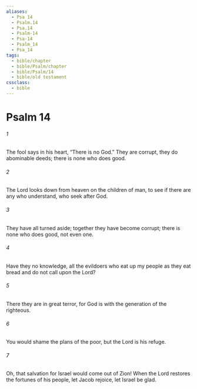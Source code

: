 ```yaml
---
aliases:
  - Psa 14
  - Psalm.14
  - Psa.14
  - Psalm-14
  - Psa-14
  - Psalm_14
  - Psa_14
tags:
  - bible/chapter
  - bible/Psalm/chapter
  - bible/Psalm/14
  - bible/old testament
cssclass:
  - bible
---
```


# Psalm 14

###### 1
The fool says in his heart, “There is no God.” They are corrupt, they do abominable deeds;   there is none who does good.
###### 2
The Lord  looks down from heaven on the children of man, to see if there are any who understand, who seek after God.
###### 3
They have all turned aside; together they have become corrupt; there is none who does good, not even one.
###### 4
Have they no knowledge, all the evildoers who eat up my people as they eat bread and do not call upon the Lord?
###### 5
There they are in great terror, for God is with the generation of the righteous.
###### 6
You would shame the plans of the poor, but the Lord is his refuge.
###### 7
Oh, that salvation for Israel would come out of Zion! When the Lord  restores the fortunes of his people, let Jacob rejoice, let Israel be glad.


